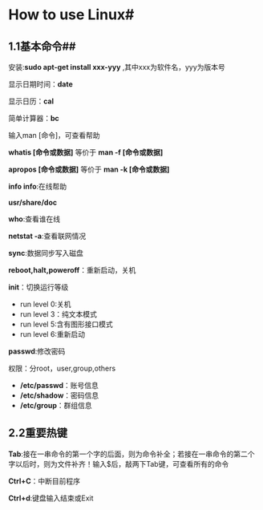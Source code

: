 # How to use Linux#

## 1.1基本命令##

安装:**sudo apt-get install xxx-yyy** ,其中xxx为软件名，yyy为版本号 

显示日期时间：**date**

显示日历：**cal**

简单计算器：**bc**

输入man [命令]，可查看帮助

**whatis [命令或数据]** 等价于 **man -f [命令或数据]**

**apropos [命令或数据]** 等价于 **man -k [命令或数据]**

**info info**:在线帮助 

**usr/share/doc**

**who**:查看谁在线

**netstat -a**:查看联网情况

**sync**:数据同步写入磁盘

**reboot,halt,poweroff**：重新启动，关机

**init**：切换运行等级

- run level 0:关机
- run level 3：纯文本模式
- run level 5:含有图形接口模式
- run level 6:重新启动

**passwd**:修改密码
 
权限：分root，user,group,others

- **/etc/passwd**：账号信息
- **/etc/shadow**：密码信息
- **/etc/group**：群组信息

## 2.2重要热键
**Tab**:接在一串命令的第一个字的后面，则为命令补全；若接在一串命令的第二个字以后时，则为文件补齐！输入$后，敲两下Tab键，可查看所有的命令

**Ctrl+C**：中断目前程序

**Ctrl+d**:键盘输入结束或Exit



